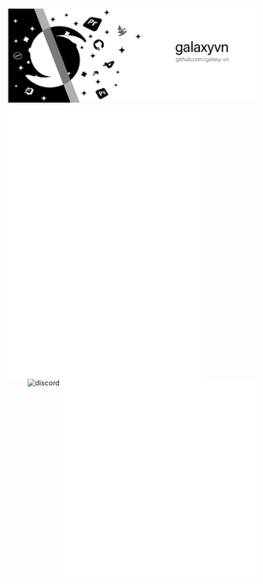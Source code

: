 ![Profile banner](background.jpg)

<img align="left" width="400" alt="🦑" src="metrics.classic.svg">
<img align="right" width="400" alt="🦑" src="metrics.personal.svg">
<img align="right" alt="discord" src="https://discord.c99.nl/widget/theme-4/431425571570974720.png">
